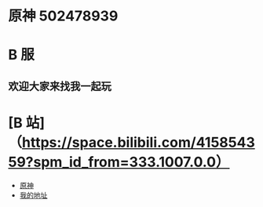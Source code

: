 # 原神 502478939

# B 服

## 欢迎大家来找我一起玩

# [B 站]（https://space.bilibili.com/415854359?spm_id_from=333.1007.0.0）

- [原神](https://ys.mihoyo.com/cloud/#/)
- [我的地址](https://jiuzeyuli.github.io/-/)
